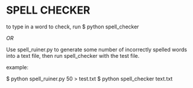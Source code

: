 
SPELL CHECKER
=============

to type in a word to check, run
  $ python spell_checker

*OR*

Use spell_ruiner.py to generate some number of incorrectly spelled words into a text file, then run spell_checker with the test file.

example:

  $ python spell_ruiner.py 50 > test.txt
  $ python spell_checker text.txt
